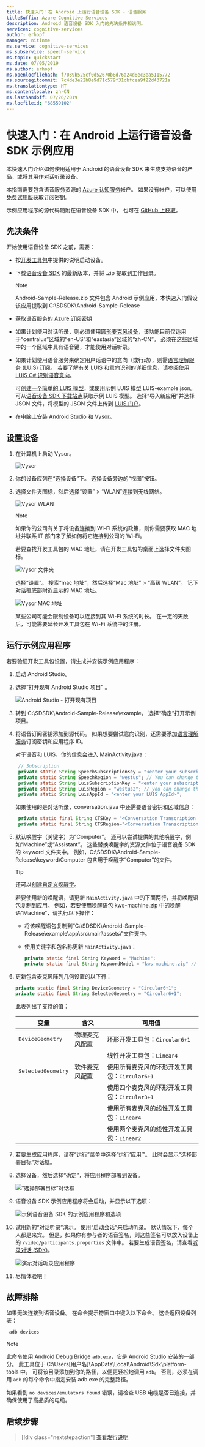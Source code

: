 ```yaml
---
title: 快速入门：在 Android 上运行语音设备 SDK - 语音服务
titleSuffix: Azure Cognitive Services
description: Android 语音设备 SDK 入门的先决条件和说明。
services: cognitive-services
author: erhopf
manager: nitinme
ms.service: cognitive-services
ms.subservice: speech-service
ms.topic: quickstart
ms.date: 07/05/2019
ms.author: erhopf
ms.openlocfilehash: f7039b525cf0d52670b8d76a24d8ec3ea5115772
ms.sourcegitcommit: 7c4de3e22b8e9d71c579f31cbfcea9f22d43721a
ms.translationtype: HT
ms.contentlocale: zh-CN
ms.lasthandoff: 07/26/2019
ms.locfileid: "68559102"
---
```

# <a name="quickstart-run-the-speech-devices-sdk-sample-app-on-android"></a>快速入门：在 Android 上运行语音设备 SDK 示例应用

本快速入门介绍如何使用适用于 Android 的语音设备 SDK 来生成支持语音的产品，或将其用作[对话听录](conversation-transcription-service.md)设备。

本指南需要包含语音服务资源的 [Azure 认知服务](get-started.md)帐户。 如果没有帐户，可以使用[免费试用版](https://azure.microsoft.com/try/cognitive-services/)获取订阅密钥。

示例应用程序的源代码随附在语音设备 SDK 中， 也可在 [GitHub 上获取](https://github.com/Azure-Samples/Cognitive-Services-Speech-Devices-SDK)。

## <a name="prerequisites"></a>先决条件

开始使用语音设备 SDK 之前，需要：

* 按[开发工具包](get-speech-devices-sdk.md)中提供的说明启动设备。

* 下载[语音设备 SDK](https://aka.ms/sdsdk-download) 的最新版本，并将 .zip 提取到工作目录。
   > [!NOTE]
   > Android-Sample-Release.zip 文件包含 Android 示例应用，本快速入门假设该应用提取到 C:\SDSDK\Android-Sample-Release

* 获取[语音服务的 Azure 订阅密钥](get-started.md)

* 如果计划使用对话听录，则必须使用[圆形麦克风设备](get-speech-devices-sdk.md)，该功能目前仅适用于“centralus”区域的“en-US”和“eastasia”区域的“zh-CN”。 必须在这些区域中的一个区域中具有语音键，才能使用对话听录。

* 如果计划使用语音服务来确定用户话语中的意向（或行动），则需[语言理解服务 (LUIS)](https://docs.microsoft.com/azure/cognitive-services/luis/azureibizasubscription) 订阅。 若要了解有关 LUIS 和意向识别的详细信息，请参阅[使用 LUIS C# 识别语音意向](https://docs.microsoft.com/azure/cognitive-services/speech-service/how-to-recognize-intents-from-speech-csharp)。

    可[创建一个简单的 LUIS 模型](https://docs.microsoft.com/azure/cognitive-services/luis/)，或使用示例 LUIS 模型 LUIS-example.json。 可从[语音设备 SDK 下载站点](https://aka.ms/sdsdk-luis)获取示例 LUIS 模型。 选择“导入新应用”并选择 JSON 文件，将模型的 JSON 文件上传到 [LUIS 门户](https://www.luis.ai/home)。 

* 在电脑上安装 [Android Studio](https://developer.android.com/studio/) 和 [Vysor](https://vysor.io/download/)。

## <a name="set-up-the-device"></a>设置设备

1. 在计算机上启动 Vysor。

    ![Vysor](media/speech-devices-sdk/qsg-3.png)

1. 你的设备应列在“选择设备”下。  选择设备旁边的“视图”按钮。 

1. 选择文件夹图标，然后选择“设置” > “WLAN”连接到无线网络。  

    ![Vysor WLAN](media/speech-devices-sdk/qsg-4.png)

    > [!NOTE]
    > 如果你的公司有关于将设备连接到 Wi-Fi 系统的政策，则你需要获取 MAC 地址并联系 IT 部门来了解如何将它连接到公司的 Wi-Fi。
    >
    > 若要查找开发工具包的 MAC 地址，请在开发工具包的桌面上选择文件夹图标。
    >
    >  ![Vysor 文件夹](media/speech-devices-sdk/qsg-10.png)
    >
    > 选择“设置”。  搜索“mac 地址”，然后选择“Mac 地址” > “高级 WLAN”。   记下对话框底部附近显示的 MAC 地址。
    >
    > ![Vysor MAC 地址](media/speech-devices-sdk/qsg-11.png)
    >
    > 某些公司可能会限制设备可以连接到其 Wi-Fi 系统的时长。 在一定的天数后，可能需要延长开发工具包在 Wi-Fi 系统中的注册。

## <a name="run-the-sample-application"></a>运行示例应用程序

若要验证开发工具包设置，请生成并安装示例应用程序：

1. 启动 Android Studio。

1. 选择“打开现有 Android Studio 项目”  。

   ![Android Studio - 打开现有项目](media/speech-devices-sdk/qsg-5.png)

1. 转到 C:\SDSDK\Android-Sample-Release\example。 选择“确定”打开示例项目。 

1. 将语音订阅密钥添加到源代码。 如果想要尝试意向识别，还需要添加[语言理解服务](https://azure.microsoft.com/services/cognitive-services/language-understanding-intelligent-service/)订阅密钥和应用程序 ID。

   对于语音和 LUIS，你的信息会进入 MainActivity.java：

   ```java
    // Subscription
    private static String SpeechSubscriptionKey = "<enter your subscription info here>";
    private static String SpeechRegion = "westus"; // You can change this if your speech region is different.
    private static String LuisSubscriptionKey = "<enter your subscription info here>";
    private static String LuisRegion = "westus2"; // you can change this, if you want to test the intent, and your LUIS region is different.
    private static String LuisAppId = "<enter your LUIS AppId>";
   ```

    如果使用的是对话听录，conversation.java 中还需要语音密钥和区域信息：

   ```java
    private static final String CTSKey = "<Conversation Transcription Service Key>";
    private static final String CTSRegion="<Conversation Transcription Service Region>";// Region may be "centralus" or "eastasia"
    ```

1. 默认唤醒字（关键字）为“Computer”。 还可以尝试提供的其他唤醒字，例如“Machine”或“Assistant”。 这些替换唤醒字的资源文件位于语音设备 SDK 的 keyword 文件夹中。 例如，C:\SDSDK\Android-Sample-Release\keyword\Computer 包含用于唤醒字“Computer”的文件。

   > [!TIP]
   > 还可以[创建自定义唤醒字](speech-devices-sdk-create-kws.md)。

    若要使用新的唤醒语，请更新 `MainActivity.java` 中的下面两行，并将唤醒语包复制到应用。 例如，若要使用唤醒语包 kws-machine.zip 中的唤醒语“Machine”，请执行以下操作：

   * 将该唤醒语包复制到“C:\SDSDK\Android-Sample-Release\example\app\src\main\assets\”文件夹中。
   * 使用关键字和包名称更新 `MainActivity.java`：

     ```java
     private static final String Keyword = "Machine";
     private static final String KeywordModel = "kws-machine.zip" // set your own keyword package name.
     ```

1. 更新包含麦克风阵列几何设置的以下行：

   ```java
   private static final String DeviceGeometry = "Circular6+1";
   private static final String SelectedGeometry = "Circular6+1";
   ```

   此表列出了支持的值：

   |变量|含义|可用值|
   |--------|-------|----------------|
   |`DeviceGeometry`|物理麦克风配置|环形开发工具包：`Circular6+1` |
   |||线性开发工具包：`Linear4`|
   |`SelectedGeometry`|软件麦克风配置|使用所有麦克风的环形开发工具包：`Circular6+1`|
   |||使用四个麦克风的环形开发工具包：`Circular3+1`|
   |||使用所有麦克风的线性开发工具包：`Linear4`|
   |||使用两个麦克风的线性开发工具包：`Linear2`|

1. 若要生成应用程序，请在“运行”菜单中选择“运行‘应用’”。   此时会显示“选择部署目标”对话框。 

1. 选择设备，然后选择“确定”，将应用程序部署到设备。 

    ![“选择部署目标”对话框](media/speech-devices-sdk/qsg-7.png)

1. 语音设备 SDK 示例应用程序将会启动，并显示以下选项：

   ![示例语音设备 SDK 的示例应用程序和选项](media/speech-devices-sdk/qsg-8.png)

1. 试用新的“对话听录”演示。 使用“启动会话”来启动听录。 默认情况下，每个人都是来宾。 但是，如果你有参与者的语音签名，则这些签名可以放入设备上的 `/video/participants.properties` 文件中。 若要生成语音签名，请查看[听录对话 (SDK)](how-to-use-conversation-transcription-service.md)。

   ![演示对话听录应用程序](media/speech-devices-sdk/qsg-15.png)

1. 尽情体验吧！

## <a name="troubleshooting"></a>故障排除

   如果无法连接到语音设备。 在命令提示符窗口中键入以下命令。 这会返回设备列表：

   ```powershell
    adb devices
   ```

   > [!NOTE]
   > 此命令使用 Android Debug Bridge `adb.exe`，它是 Android Studio 安装的一部分。 此工具位于 C:\Users\[用户名]\AppData\Local\Android\Sdk\platform-tools 中。 可将该目录添加到你的路径，以便更轻松地调用 `adb`。 否则，必须在调用 `adb` 的每个命令中指定安装 adb.exe 的完整路径。
   >
   > 如果看到 `no devices/emulators found` 错误，请检查 USB 电缆是否已连接，并确保使用了高品质的电缆。
   >

## <a name="next-steps"></a>后续步骤

> [!div class="nextstepaction"]
> [查看发行说明](devices-sdk-release-notes.md)
